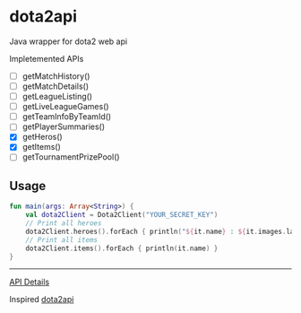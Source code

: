 # dota2api
Java wrapper for dota2 web api

Impletemented APIs

* [ ] getMatchHistory()
* [ ] getMatchDetails()
* [ ] getLeagueListing()
* [ ] getLiveLeagueGames()
* [ ] getTeamInfoByTeamId()
* [ ] getPlayerSummaries()
* [x] getHeros()
* [x] getItems()
* [ ] getTournamentPrizePool()

## Usage

```kotlin
fun main(args: Array<String>) {
    val dota2Client = Dota2Client("YOUR_SECRET_KEY")
    // Print all heroes
    dota2Client.heroes().forEach { println("${it.name} : ${it.images.large}") }
    // Print all items
    dota2Client.items().forEach { println(it.name) }
}
```

---

[API Details](https://wiki.teamfortress.com/wiki/WebAPI)

Inspired [dota2api](https://dota2api.readthedocs.io/en/latest/installation.html)
